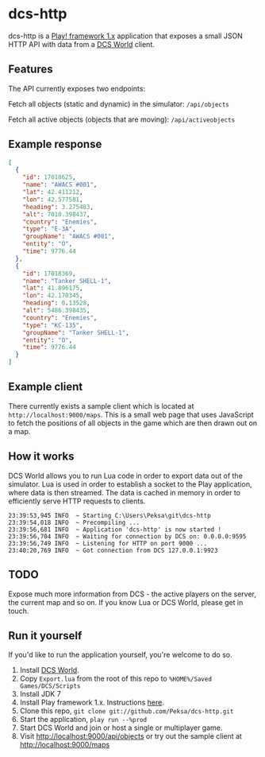 dcs-http
==========

dcs-http is a [Play! framework 1.x](http://www.playframework.org/) application that exposes a small JSON
HTTP API with data from a [DCS World](https://www.digitalcombatsimulator.com/en/world/) client.

Features
--------
The API currently exposes two endpoints:
    
Fetch all objects (static and dynamic) in the simulator:
    `/api/objects`
    
Fetch all active objects (objects that are moving):
    `/api/activeobjects`


Example response
----------------
```json
[
  {
    "id": 17018625,
    "name": "AWACS #001",
    "lat": 42.411212,
    "lon": 42.577581,
    "heading": 3.275483,
    "alt": 7010.398437,
    "country": "Enemies",
    "type": "E-3A",
    "groupName": "AWACS #001",
    "entity": "O",
    "time": 9776.44
  },
  {
    "id": 17018369,
    "name": "Tanker SHELL-1",
    "lat": 41.896175,
    "lon": 42.170345,
    "heading": 0.13528,
    "alt": 5486.398435,
    "country": "Enemies",
    "type": "KC-135",
    "groupName": "Tanker SHELL-1",
    "entity": "O",
    "time": 9776.44
  }
]
```

Example client
--------------
There currently exists a sample client which is located at `http://localhost:9000/maps`.
This is a small web page that uses JavaScript to fetch the positions of all objects in the game which are then drawn out on a map.

How it works
------------
DCS World allows you to run Lua code in order to export data out of the simulator. Lua is used in order to establish a socket to the Play application, where data is then streamed. The data is cached in memory in order to efficiently serve HTTP requests to clients.
```
23:39:53,945 INFO  ~ Starting C:\Users\Peksa\git\dcs-http
23:39:54,018 INFO  ~ Precompiling ...
23:39:56,681 INFO  ~ Application 'dcs-http' is now started !
23:39:56,704 INFO  ~ Waiting for connection by DCS on: 0.0.0.0:9595
23:39:56,749 INFO  ~ Listening for HTTP on port 9000 ...
23:40:20,769 INFO  ~ Got connection from DCS 127.0.0.1:9923
```

TODO
----
Expose much more information from DCS - the active players on the server, the current map and so on. If you know Lua or DCS World, please get in touch.


Run it yourself
---------------
If you'd like to run the application yourself, you're welcome to do so.

1. Install [DCS World](https://www.digitalcombatsimulator.com/en/world/).
2. Copy `Export.lua` from the root of this repo to `%HOME%/Saved Games/DCS/Scripts`
3. Install JDK 7
4. Install Play framework 1.x. Instructions [here](http://www.playframework.org/documentation/1.2.5/install).
5. Clone this repo, `git clone git://github.com/Peksa/dcs-http.git`
6. Start the application, `play run --%prod`
7. Start DCS World and join or host a single or multiplayer game.
8. Visit [http://localhost:9000/api/objects](http://localhost:9000/api/objects) or try out the sample client at [http://localhost:9000/maps](http://localhost:9000/maps)
